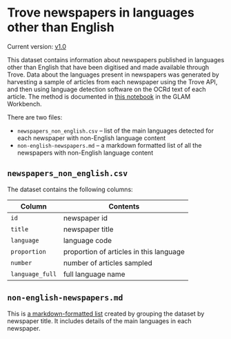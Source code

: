 # Trove newspapers in languages other than English

Current version: [v1.0](https://github.com/GLAM-Workbench/trove-newspapers-non-english/releases/tag/v1.0)

This dataset contains information about newspapers published in languages other than English that have been digitised and made available through Trove. Data about the languages present in newspapers was generated by harvesting a sample of articles from each newspaper using the Trove API, and then using language detection software on the OCRd text of each article. The method is documented in [this notebook](https://glam-workbench.net/trove-newspapers/find-non-english-newspapers/) in the GLAM Workbench.

There are two files:

- `newspapers_non_english.csv` – list of the main languages detected for each newspaper with non-English language content
- `non-english-newspapers.md` – a markdown formatted list of all the newspapers with non-English language content

## `newspapers_non_english.csv`

The dataset contains the following columns:

| Column | Contents |
|--------|----------|
`id` | newspaper id
`title` | newspaper title
`language` | language code
`proportion` | proportion of articles in this language
`number` | number of articles sampled
`language_full` | full language name

## `non-english-newspapers.md`

This is [a markdown-formatted list](https://github.com/GLAM-Workbench/trove-newspapers-non-english/blob/main/non-english-newspapers.md) created by grouping the dataset by newspaper title. It includes details of the main languages in each newspaper.

